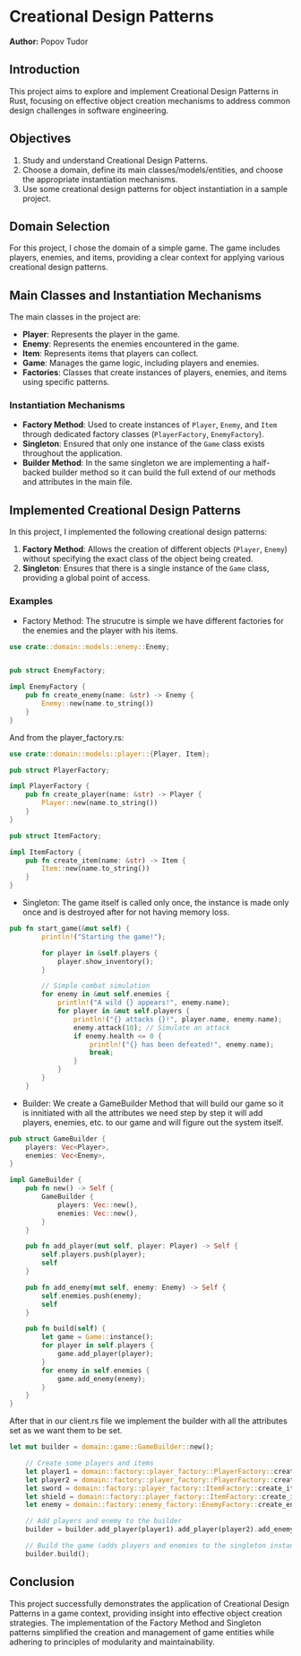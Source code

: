 # Creational Design Patterns

**Author:** Popov Tudor

## Introduction

This project aims to explore and implement Creational Design Patterns in Rust, focusing on effective object creation mechanisms to address common design challenges in software engineering.

## Objectives

1. Study and understand Creational Design Patterns.
2. Choose a domain, define its main classes/models/entities, and choose the appropriate instantiation mechanisms.
3. Use some creational design patterns for object instantiation in a sample project.

## Domain Selection

For this project, I chose the domain of a simple game. The game includes players, enemies, and items, providing a clear context for applying various creational design patterns.

## Main Classes and Instantiation Mechanisms

The main classes in the project are:

- **Player**: Represents the player in the game.
- **Enemy**: Represents the enemies encountered in the game.
- **Item**: Represents items that players can collect.
- **Game**: Manages the game logic, including players and enemies.
- **Factories**: Classes that create instances of players, enemies, and items using specific patterns.

### Instantiation Mechanisms

- **Factory Method**: Used to create instances of `Player`, `Enemy`, and `Item` through dedicated factory classes (`PlayerFactory`, `EnemyFactory`).
- **Singleton**: Ensured that only one instance of the `Game` class exists throughout the application.
- **Builder Method**: In the same singleton we are implementing a half-backed builder method so it can build the full extend of our methods and attributes in the main file.

## Implemented Creational Design Patterns

In this project, I implemented the following creational design patterns:

1. **Factory Method**: Allows the creation of different objects (`Player`, `Enemy`) without specifying the exact class of the object being created.
2. **Singleton**: Ensures that there is a single instance of the `Game` class, providing a global point of access.

### Examples

- Factory Method: The strucutre is simple we have different factories for the enemies and the player with his items.

```rust
use crate::domain::models::enemy::Enemy;


pub struct EnemyFactory;

impl EnemyFactory {
    pub fn create_enemy(name: &str) -> Enemy {
        Enemy::new(name.to_string())
    }
}
```

And from the player_factory.rs:

```rust
use crate::domain::models::player::{Player, Item};

pub struct PlayerFactory;

impl PlayerFactory {
    pub fn create_player(name: &str) -> Player {
        Player::new(name.to_string())
    }
}

pub struct ItemFactory;

impl ItemFactory {
    pub fn create_item(name: &str) -> Item {
        Item::new(name.to_string())
    }
}
```

- Singleton: The game itself is called only once, the instance is made only once and is destroyed after for not having memory loss.

```rust
pub fn start_game(&mut self) {
        println!("Starting the game!");

        for player in &self.players {
            player.show_inventory();
        }

        // Simple combat simulation
        for enemy in &mut self.enemies {
            println!("A wild {} appears!", enemy.name);
            for player in &mut self.players {
                println!("{} attacks {}!", player.name, enemy.name);
                enemy.attack(10); // Simulate an attack
                if enemy.health <= 0 {
                    println!("{} has been defeated!", enemy.name);
                    break;
                }
            }
        }
    }
```

- Builder: We create a GameBuilder Method that will build our game so it is innitiated with all the attributes we need step by step it will add players, enemies, etc. to our game and will figure out the system itself.

```rust
pub struct GameBuilder {
    players: Vec<Player>,
    enemies: Vec<Enemy>,
}

impl GameBuilder {
    pub fn new() -> Self {
        GameBuilder {
            players: Vec::new(),
            enemies: Vec::new(),
        }
    }

    pub fn add_player(mut self, player: Player) -> Self {
        self.players.push(player);
        self
    }

    pub fn add_enemy(mut self, enemy: Enemy) -> Self {
        self.enemies.push(enemy);
        self
    }

    pub fn build(self) {
        let game = Game::instance();
        for player in self.players {
            game.add_player(player);
        }
        for enemy in self.enemies {
            game.add_enemy(enemy);
        }
    }
}
```

After that in our client.rs file we implement the builder with all the attributes set as we want them to be set.

```rust
let mut builder = domain::game::GameBuilder::new();

    // Create some players and items
    let player1 = domain::factory::player_factory::PlayerFactory::create_player("Hero");
    let player2 = domain::factory::player_factory::PlayerFactory::create_player("Sidekick");
    let sword = domain::factory::player_factory::ItemFactory::create_item("Sword");
    let shield = domain::factory::player_factory::ItemFactory::create_item("Shield");
    let enemy = domain::factory::enemy_factory::EnemyFactory::create_enemy("Goblin");

    // Add players and enemy to the builder
    builder = builder.add_player(player1).add_player(player2).add_enemy(enemy);

    // Build the game (adds players and enemies to the singleton instance)
    builder.build();
```

## Conclusion

This project successfully demonstrates the application of Creational Design Patterns in a game context, providing insight into effective object creation strategies. The implementation of the Factory Method and Singleton patterns simplified the creation and management of game entities while adhering to principles of modularity and maintainability.
